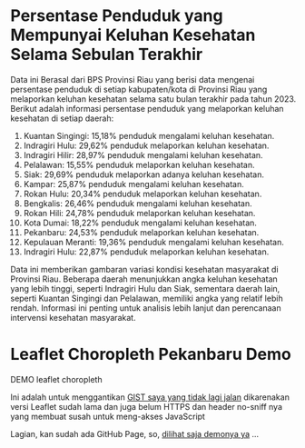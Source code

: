 # Persentase Penduduk yang Mempunyai Keluhan Kesehatan Selama Sebulan Terakhir
Data  ini Berasal dari BPS Provinsi Riau yang berisi data mengenai persentase penduduk di setiap kabupaten/kota di Provinsi Riau yang melaporkan keluhan kesehatan selama satu bulan terakhir pada tahun 2023.
Berikut adalah informasi persentase penduduk yang melaporkan keluhan kesehatan di setiap daerah:

1. Kuantan Singingi: 15,18% penduduk mengalami keluhan kesehatan.  
2. Indragiri Hulu: 29,62% penduduk melaporkan keluhan kesehatan.  
3. Indragiri Hilir: 28,97% penduduk mengalami keluhan kesehatan.  
4. Pelalawan: 15,55% penduduk melaporkan keluhan kesehatan.  
5. Siak: 29,69% penduduk melaporkan adanya keluhan kesehatan.  
6. Kampar: 25,87% penduduk mengalami keluhan kesehatan.  
7. Rokan Hulu: 20,34% penduduk melaporkan keluhan kesehatan.  
8. Bengkalis: 26,46% penduduk mengalami keluhan kesehatan.  
9. Rokan Hili: 24,78% penduduk melaporkan keluhan kesehatan.  
10. Kota Dumai: 18,22% penduduk mengalami keluhan kesehatan.  
11. Pekanbaru: 24,53% penduduk melaporkan keluhan kesehatan.  
12. Kepulauan Meranti: 19,36% penduduk mengalami keluhan kesehatan.  
13. Indragiri Hulu: 22,87% penduduk melaporkan keluhan kesehatan.  

Data ini memberikan gambaran variasi kondisi kesehatan masyarakat di Provinsi Riau. Beberapa daerah menunjukkan angka keluhan kesehatan yang lebih tinggi, seperti Indragiri Hulu dan Siak, sementara daerah lain, seperti Kuantan Singingi dan Pelalawan, memiliki angka yang relatif lebih rendah. Informasi ini penting untuk analisis lebih lanjut dan perencanaan intervensi kesehatan masyarakat.



# Leaflet Choropleth Pekanbaru Demo
 DEMO leaflet choropleth

Ini adalah untuk menggantikan [GIST saya yang tidak lagi jalan](https://gist.github.com/kampar/e63b913c22b178ea7e40) dikarenakan versi Leaflet sudah lama dan juga belum HTTPS dan header no-sniff nya yang membuat susah untuk meng-akses JavaScript

Lagian, kan sudah ada GitHub Page, 
so, [dilihat saja demonya ya](https://kampar.github.io/Leaflet-Choropleth-Pekanbaru-Demo/) ...
